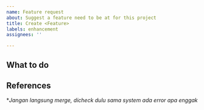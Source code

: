 ```yaml
---
name: Feature request
about: Suggest a feature need to be at for this project
title: Create <Feature>
labels: enhancement
assignees: ''

---
```


What to do
---
<!-- To do list -->


References
---
<!-- References that can be used, it can be text, video, image, url -->


*_Jangan langsung merge, dicheck dulu sama system ada error apa enggak_